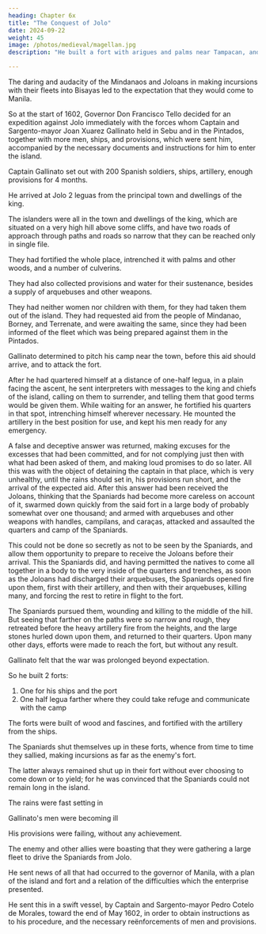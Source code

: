 ```yaml
---
heading: Chapter 6x
title: "The Conquest of Jolo"
date: 2024-09-22
weight: 45
image: /photos/medieval/magellan.jpg
description: "He built a fort with arigues and palms near Tampacan, and founded a Spanish settlement which he named Murcia"

---
```




The daring and audacity of the Mindanaos and Joloans in making incursions with their fleets into Bisayas led to the expectation that they would come to Manila. 

So at the start of 1602, Governor Don Francisco Tello decided for an expedition against Jolo immediately with the forces whom Captain and Sargento-mayor Joan Xuarez Gallinato held in Sebu and in the Pintados, together with more men, ships, and provisions, which were sent him, accompanied by the necessary documents and instructions for him to enter the island.

 <!-- chastise its king and inhabitants, and pacify and reduce it to the obedience of his Majesty.  -->

<!-- By this means, until there should be an opportunity to settle the affairs of Mindanao, which is quite near Jolo, the audacity of the enemy would be checked; and by bringing the war into his own country, he would not come out to commit depredations. -->

Captain Gallinato set out with 200 Spanish soldiers, ships, artillery, enough provisions for 4 months.

<!-- —the time which it was thought the expedition would last—and with Indians as rowers for the ships and for other services that might arise. , at the bar of the river of this island, which is -->

He arrived at Jolo 2 leguas from the principal town and dwellings of the king.

 <!-- he landed his men, artillery, and the necessary provisions and left his ships under a sufficient guard.  -->

The islanders were all in the town and dwellings of the king, which are situated on a very high hill above some cliffs, and have two roads of approach through paths and roads so narrow that they can be reached only in single file. 

They had fortified the whole place, intrenched it with palms and other woods, and a number of culverins. 

They had also collected provisions and water for their sustenance, besides a supply of arquebuses and other weapons.

They had neither women nor children with them, for they had taken them out of the island. They had requested aid from the people of Mindanao, Borney, and Terrenate, and were awaiting the same, since they had been informed of the fleet which was being prepared against them in the Pintados.

Gallinato determined to pitch his camp near the town, before this aid should arrive, and to attack the fort.

After he had quartered himself at a distance of one-half legua, in a plain facing the ascent, he sent interpreters with messages to the king and chiefs of the island, calling on them to surrender, and telling them that good terms would be given them. While waiting for an answer, he fortified his quarters in that spot, intrenching himself wherever necessary. He mounted the artillery in the best position for use, and kept his men ready for any emergency.

A false and deceptive answer was returned, making excuses for the excesses that had been committed, and for not complying just then with what had been asked of them, and making loud promises to do so later. All this was with the object of detaining the captain in that place, which is very unhealthy, until the rains should set in, his provisions run short, and the arrival of the expected aid. After this answer had been received the Joloans, thinking that the Spaniards had become more careless on account of it, swarmed down quickly from the said fort in a large body of probably somewhat over one thousand; and armed with arquebuses and other weapons with handles, campilans, and caraças, attacked and assaulted the quarters and camp of the Spaniards.

This could not be done so secretly as not to be seen by the Spaniards, and allow them opportunity to prepare to receive the Joloans before their arrival. This the Spaniards did, and having permitted the natives to come all together in a body to the very inside of the quarters and trenches, as soon as the Joloans had discharged their arquebuses, the Spaniards opened fire upon them, first with their artillery, and then with their arquebuses, killing many, and forcing the rest to retire in flight to the fort. 

The Spaniards pursued them, wounding and killing to the middle of the hill. But seeing that farther on the paths were so narrow and rough, they retreated before the heavy artillery fire from the heights, and the large stones hurled down upon them, and returned to their quarters. Upon many other days, efforts were made to reach the fort, but without any result. 

Gallinato felt that the war was prolonged beyond expectation.

So he built 2 forts:

1. One for his ships and the port
2. One half legua farther where they could take refuge and communicate with the camp

The forts were built of wood and fascines, and fortified with the artillery from the ships.

The Spaniards shut themselves up in these forts, whence from time to time they sallied, making incursions as far as the enemy's fort.

The latter always remained shut up in their fort without ever choosing to come down or to yield; for he was convinced that the Spaniards could not remain long in the island. 

The rains were fast setting in

Gallinato's men were becoming ill

His provisions were failing, without any achievement.

The enemy and other allies were boasting that they were gathering a large fleet to drive the Spaniards from Jolo.

He sent news of all that had occurred to the governor of Manila, with a plan of the island and fort and a relation of the difficulties which the enterprise presented. 

He sent this in a swift vessel, by Captain and Sargento-mayor Pedro Cotelo de Morales, toward the end of May 1602, in order to obtain instructions as to his procedure, and the necessary reënforcements of men and provisions.


